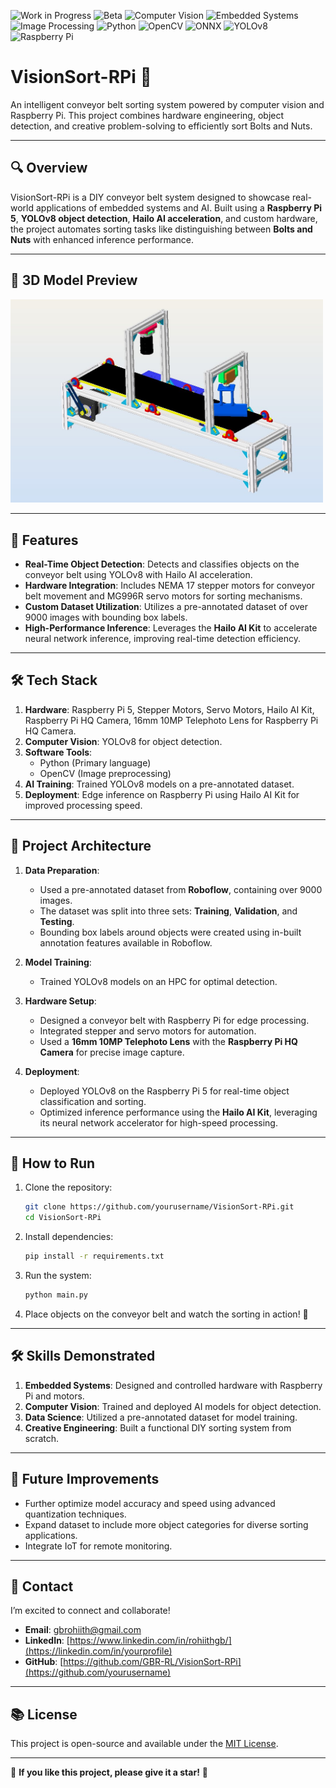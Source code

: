 ![Work in Progress](https://img.shields.io/badge/status-work--in--progress-yellow)
![Beta](https://img.shields.io/badge/Stage-Beta-orange)
![Computer Vision](https://img.shields.io/badge/Project-Computer%20Vision-blue)
![Embedded Systems](https://img.shields.io/badge/Project-Embedded%20Systems-green)
![Image Processing](https://img.shields.io/badge/Project-Image%20Processing-yellow)
![Python](https://img.shields.io/badge/Python-3.10-blue)
![OpenCV](https://img.shields.io/badge/OpenCV-4.5-green)
![ONNX](https://img.shields.io/badge/ONNX-Inference-purple)
![YOLOv8](https://img.shields.io/badge/YOLO-v8-orange)
![Raspberry Pi](https://img.shields.io/badge/Hardware-Raspberry%20Pi-red)


# VisionSort-RPi 🚀  
An intelligent conveyor belt sorting system powered by computer vision and Raspberry Pi. This project combines hardware engineering, object detection, and creative problem-solving to efficiently sort Bolts and Nuts.

---

## 🔍 Overview  
VisionSort-RPi is a DIY conveyor belt system designed to showcase real-world applications of embedded systems and AI. Built using a **Raspberry Pi 5**, **YOLOv8 object detection**, **Hailo AI acceleration**, and custom hardware, the project automates sorting tasks like distinguishing between **Bolts and Nuts** with enhanced inference performance.  

---

## 📐 3D Model Preview 
<img src="Images/View1.jpg" alt="3D Model" width="500"/>

---

## 🎯 Features  
- **Real-Time Object Detection**: Detects and classifies objects on the conveyor belt using YOLOv8 with Hailo AI acceleration.  
- **Hardware Integration**: Includes NEMA 17 stepper motors for conveyor belt movement and MG996R servo motors for sorting mechanisms.  
- **Custom Dataset Utilization**: Utilizes a pre-annotated dataset of over 9000 images with bounding box labels.  
- **High-Performance Inference**: Leverages the **Hailo AI Kit** to accelerate neural network inference, improving real-time detection efficiency.  
   
---

## 🛠️ Tech Stack
1. **Hardware**: Raspberry Pi 5, Stepper Motors, Servo Motors, Hailo AI Kit, Raspberry Pi HQ Camera, 16mm 10MP Telephoto Lens for Raspberry Pi HQ Camera.  
2. **Computer Vision**: YOLOv8 for object detection.  
3. **Software Tools**:  
   - Python (Primary language)  
   - OpenCV (Image preprocessing)  
4. **AI Training**: Trained YOLOv8 models on a pre-annotated dataset.  
5. **Deployment**: Edge inference on Raspberry Pi using Hailo AI Kit for improved processing speed.  


---

## 🔧 Project Architecture
1. **Data Preparation**:  
   - Used a pre-annotated dataset from **Roboflow**, containing over 9000 images.  
   - The dataset was split into three sets: **Training**, **Validation**, and **Testing**.  
   - Bounding box labels around objects were created using in-built annotation features available in Roboflow.  

2. **Model Training**:  
   - Trained YOLOv8 models on an HPC for optimal detection.  

3. **Hardware Setup**:  
   - Designed a conveyor belt with Raspberry Pi for edge processing.  
   - Integrated stepper and servo motors for automation.
   - Used a **16mm 10MP Telephoto Lens** with the **Raspberry Pi HQ Camera** for precise image capture.  

4. **Deployment**:  
   - Deployed YOLOv8 on the Raspberry Pi 5 for real-time object classification and sorting.
   - Optimized inference performance using the **Hailo AI Kit**, leveraging its neural network accelerator for high-speed processing.  

---

## 🚀 How to Run
1. Clone the repository:  
   ```bash
   git clone https://github.com/yourusername/VisionSort-RPi.git
   cd VisionSort-RPi
   ```

2. Install dependencies:  
   ```bash
   pip install -r requirements.txt
   ```

3. Run the system:  
   ```bash
   python main.py
   ```

4. Place objects on the conveyor belt and watch the sorting in action! 🎉

---

## 🛠️ Skills Demonstrated
1. **Embedded Systems**: Designed and controlled hardware with Raspberry Pi and motors.  
2. **Computer Vision**: Trained and deployed AI models for object detection.  
3. **Data Science**: Utilized a pre-annotated dataset for model training.  
4. **Creative Engineering**: Built a functional DIY sorting system from scratch.  

---

## 🙌 Future Improvements
- Further optimize model accuracy and speed using advanced quantization techniques.  
- Expand dataset to include more object categories for diverse sorting applications.  
- Integrate IoT for remote monitoring.    

---

## 📩 Contact
I’m excited to connect and collaborate!  
- **Email**: [gbrohiith@gmail.com](mailto:your.email@example.com)  
- **LinkedIn**: [https://www.linkedin.com/in/rohiithgb/](https://linkedin.com/in/yourprofile)  
- **GitHub**: [https://github.com/GBR-RL/VisionSort-RPi](https://github.com/yourusername)

---

## 📚 License
This project is open-source and available under the [MIT License](LICENSE).  

---

🌟 **If you like this project, please give it a star!** 🌟

